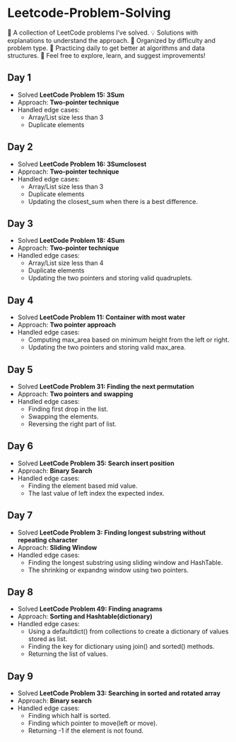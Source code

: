 # Leetcode-Problem-Solving
📝 A collection of LeetCode problems I’ve solved. 💡 Solutions with explanations to understand the approach. 🚀 Organized by difficulty and problem type. 🎯 Practicing daily to get better at algorithms and data structures. 🔗 Feel free to explore, learn, and suggest improvements!

## Day 1  
- Solved **LeetCode Problem 15: 3Sum**  
- Approach: **Two-pointer technique**  
- Handled edge cases:  
  - Array/List size less than 3  
  - Duplicate elements  

## Day 2
- Solved **LeetCode Problem 16: 3Sumclosest**  
- Approach: **Two-pointer technique**  
- Handled edge cases:  
  - Array/List size less than 3  
  - Duplicate elements
  - Updating the closest_sum when there is a best difference.

## Day 3
- Solved **LeetCode Problem 18: 4Sum**  
- Approach: **Two-pointer technique**  
- Handled edge cases:  
  - Array/List size less than 4  
  - Duplicate elements
  - Updating the two pointers and storing valid quadruplets.

## Day 4
- Solved **LeetCode Problem 11: Container with most water**  
- Approach: **Two pointer approach**  
- Handled edge cases:
  - Computing max_area based on minimum height from the left or right.
  - Updating the two pointers and storing valid max_area.

## Day 5
- Solved **LeetCode Problem 31: Finding the next permutation**  
- Approach: **Two pointers and swapping**  
- Handled edge cases:  
  - Finding first drop in the list.
  - Swapping the elements.
  - Reversing the right part of list.

## Day 6
- Solved **LeetCode Problem 35: Search insert position**  
- Approach: **Binary Search**  
- Handled edge cases:   
  - Finding the element based mid value.
  - The last value of left index the expected index.
  
## Day 7
- Solved **LeetCode Problem 3: Finding longest substring without repeating character**  
- Approach: **Sliding Window**  
- Handled edge cases:   
  - Finding the longest substring using sliding window and HashTable.
  - The shrinking or expandng window using two pointers.

 ## Day 8
- Solved **LeetCode Problem 49: Finding anagrams**  
- Approach: **Sorting and Hashtable(dictionary)**  
- Handled edge cases:
  - Using a defaultdict() from collections to create a dictionary of values stored as list.  
  - Finding the key for dictionary using join() and sorted() methods.
  - Returning the list of values.
 
 ## Day 9
- Solved **LeetCode Problem 33: Searching in sorted and rotated array**  
- Approach: **Binary search**  
- Handled edge cases:
  - Finding which half is sorted.  
  - Finding which pointer to move(left or move).
  - Returning -1 if the element is not found.
